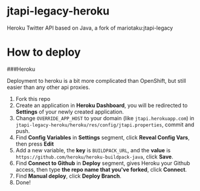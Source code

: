 # jtapi-legacy-heroku
Heroku Twitter API based on Java, a fork of mariotaku:jtapi-legacy

How to deploy
=====

###Heroku

Deployment to heroku is a bit more complicated than OpenShift, but still easier than any other api proxies.

1. Fork this repo
2. Create an application in **Heroku Dashboard**, you will be redirected to **Settings** of your newly created application.
3. Change ````OVERRIDE_APP_HOST```` to your domain (like ````jtapi.herokuapp.com````) in ````jtapi-legacy-heroku/heroku/res/config/jtapi.properties````, commit and push.
4. Find **Config Variables** in **Settings** segment, click **Reveal Config Vars**, then press **Edit**
5. Add a new variable, the **key** is ````BUILDPACK_URL````, and the **value** is ````https://github.com/heroku/heroku-buildpack-java````, click **Save**.
6. Find **Connect to Github** in **Deploy** segment, gives Heroku your Github access, then type **the repo name that you've forked**, click **Connect**.
7. Find **Manual deploy**, click **Deploy Branch**.
8. Done!
